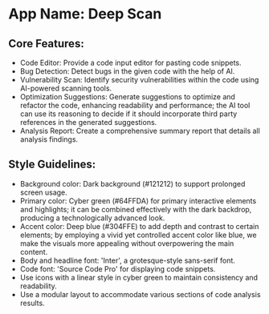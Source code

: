# **App Name**: Deep Scan

## Core Features:

- Code Editor: Provide a code input editor for pasting code snippets.
- Bug Detection: Detect bugs in the given code with the help of AI.
- Vulnerability Scan: Identify security vulnerabilities within the code using AI-powered scanning tools.
- Optimization Suggestions: Generate suggestions to optimize and refactor the code, enhancing readability and performance; the AI tool can use its reasoning to decide if it should incorporate third party references in the generated suggestions.
- Analysis Report: Create a comprehensive summary report that details all analysis findings.

## Style Guidelines:

- Background color: Dark background (#121212) to support prolonged screen usage.
- Primary color: Cyber green (#64FFDA) for primary interactive elements and highlights; it can be combined effectively with the dark backdrop, producing a technologically advanced look.
- Accent color: Deep blue (#304FFE) to add depth and contrast to certain elements; by employing a vivid yet controlled accent color like blue, we make the visuals more appealing without overpowering the main content.
- Body and headline font: 'Inter', a grotesque-style sans-serif font.
- Code font: 'Source Code Pro' for displaying code snippets.
- Use icons with a linear style in cyber green to maintain consistency and readability.
- Use a modular layout to accommodate various sections of code analysis results.